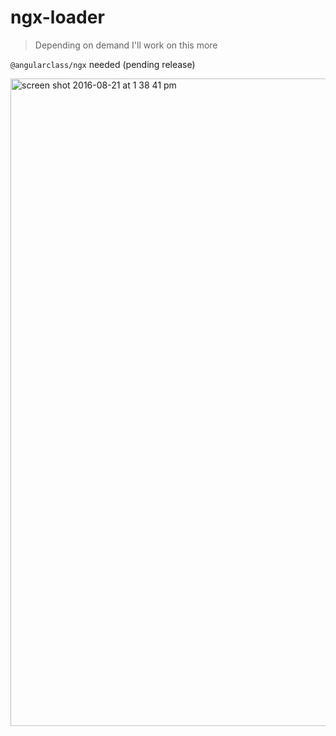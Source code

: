 # ngx-loader
> Depending on demand I'll work on this more


`@angularclass/ngx` needed (pending release)


<img width="1036" alt="screen shot 2016-08-21 at 1 38 41 pm" src="https://cloud.githubusercontent.com/assets/1016365/17839692/a9a65174-67a4-11e6-9b6e-0061cb694c1a.png">
